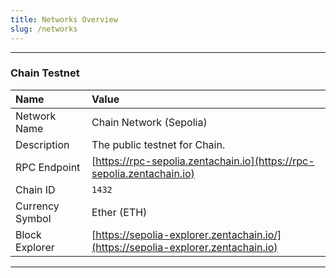 ```yaml
---
title: Networks Overview
slug: /networks
---
```


---
### Chain Testnet 

   | Name            | Value                                                                 |
   |:----------------|:----------------------------------------------------------------------|
   | Network Name    | Chain Network (Sepolia)                                                         |
   | Description	 | The public testnet for Chain.
   | RPC Endpoint    | [https://rpc-sepolia.zentachain.io](https://rpc-sepolia.zentachain.io)        |
   | Chain ID        | `1432`                                                       |
   | Currency Symbol | Ether (ETH)                                                                   |
   | Block Explorer  | [https://sepolia-explorer.zentachain.io/](https://sepolia-explorer.zentachain.io) |

---